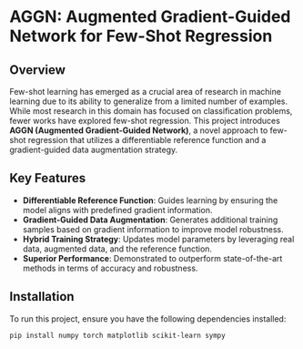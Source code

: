# AGGN: Augmented Gradient-Guided Network for Few-Shot Regression

## Overview
Few-shot learning has emerged as a crucial area of research in machine learning due to its ability to generalize from a limited number of examples. While most research in this domain has focused on classification problems, fewer works have explored few-shot regression. This project introduces **AGGN (Augmented Gradient-Guided Network)**, a novel approach to few-shot regression that utilizes a differentiable reference function and a gradient-guided data augmentation strategy.

## Key Features
- **Differentiable Reference Function**: Guides learning by ensuring the model aligns with predefined gradient information.
- **Gradient-Guided Data Augmentation**: Generates additional training samples based on gradient information to improve model robustness.
- **Hybrid Training Strategy**: Updates model parameters by leveraging real data, augmented data, and the reference function.
- **Superior Performance**: Demonstrated to outperform state-of-the-art methods in terms of accuracy and robustness.


## Installation
To run this project, ensure you have the following dependencies installed:
```bash
pip install numpy torch matplotlib scikit-learn sympy
```
